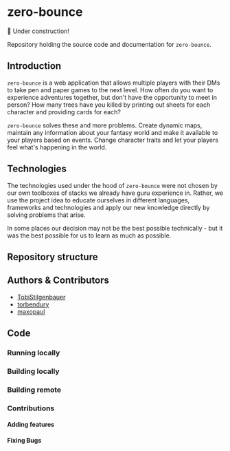 # zero-bounce

👷 Under construction!

Repository holding the source code and documentation for `zero-bounce`.

## Introduction

`zero-bounce` is a web application that allows multiple players with their DMs to take pen and paper games to the next level. How often do you want to experience adventures together, but don't have the opportunity to meet in person? How many trees have you killed by printing out sheets for each character and providing cards for each?

`zero-bounce` solves these and more problems. Create dynamic maps, maintain any information about your fantasy world and make it available to your players based on events. Change character traits and let your players feel what's happening in the world.

## Technologies

The technologies used under the hood of `zero-bounce` were not chosen by our own toolboxes of stacks we already have guru experience in. Rather, we use the project idea to educate ourselves in different languages, frameworks and technologies and apply our new knowledge directly by solving problems that arise.

In some places our decision may not be the best possible technically - but it was the best possible for us to learn as much as possible.

## Repository structure

## Authors & Contributors

- [TobiStilgenbauer](https://github.com/TobiStilgenbauer)
- [torbendury](https://github.com/torbendury)
- [maxopaul](https://github.com/maxopaul)

## Code

### Running locally

### Building locally

### Building remote

### Contributions

#### Adding features

#### Fixing Bugs
